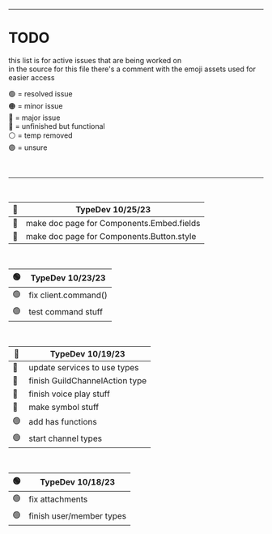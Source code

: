 [assets]: <> ( 
  🟢
  🟠
  🔴
  🔵
  ⚪
  🟣
)


---


# TODO
this list is for active issues that are being worked on<br>
in the source for this file there's a comment with the emoji assets used for easier access

🟢 = resolved issue<br>
🟠 = minor issue<br>
🔴 = major issue<br>
🔵 = unfinished but functional<br>
⚪ = temp removed<br>
🟣 = unsure<br>

<br>

---

<br>

| 🔵 | TypeDev 10/25/23 |
| - | - |
| 🔵 | make doc page for Components.Embed.fields |
| 🔵 | make doc page for Components.Button.style |
<br>

| 🟢 | TypeDev 10/23/23 |
| - | - |
| 🟢 | fix client.command() |
| 🟢 | test command stuff |
<br>

| 🔴 | TypeDev 10/19/23 |
| - | - |
| 🔴 | update services to use types |
| 🔴 | finish GuildChannelAction type |
| 🔵 | finish voice play stuff |
| 🔵 | make symbol stuff |
| 🟢 | add has functions |
| 🟢 | start channel types |
<br>

| 🟢 | TypeDev 10/18/23 |
| - | - |
| 🟢 | fix attachments |
| 🟢 | finish user/member types |
<br>
